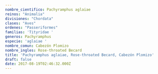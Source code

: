 ```yaml
---
nombre_cientifico: Pachyramphus aglaiae
reinos: "Animalia"
divisiones: "Chordata"
clases: "Aves"
ordenes: "Passeriformes"
familias: 'Tityridae '
generos: Pachyramphus
especie: 'aglaiae '
nombre_comun: Cabezón Plomizo
nombre_ingles: Rose-throated Becard
title: 'Pachyramphus aglaiae, Rose-throated Becard, Cabezón Plomizo'
draft: false
date: 2017-08-19T02:46:32.000Z
---
```


